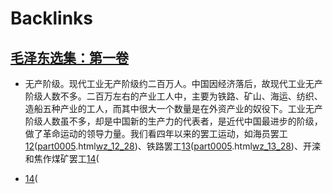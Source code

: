 
# Backlinks
## [毛泽东选集：第一卷](毛泽东选集：第一卷.md)
- 无产阶级。现代工业无产阶级约二百万人。中国因经济落后，故现代工业无产阶级人数不多。二百万左右的产业工人中，主要为铁路、矿山、海运、纺织、造船五种产业的工人，而其中很大一个数量是在外资产业的奴役下。工业无产阶级人数虽不多，却是中国新的生产力的代表者，是近代中国最进步的阶级，做了革命运动的领导力量。我们看四年以来的罢工运动，如海员罢工[12](12.md)([part0005](part0005.md).html[wz_12_28](wz_12_28.md))、铁路罢工[13](13.md)([part0005](part0005.md).html[wz_13_28](wz_13_28.md))、开滦和焦作煤矿罢工[14](14.md)(

- [14](14.md)(

